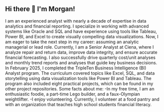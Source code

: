 ## Hi there 👋 I'm Morgan!

<!--
**robinsonmorgantaylor/robinsonmorgantaylor** is a ✨ _special_ ✨ repository because its `README.md` (this file) appears on your GitHub profile.

Here are some ideas to get you started:

- 🔭 I’m currently working on ...
- 🌱 I’m currently learning ...
- 👯 I’m looking to collaborate on ...
- 🤔 I’m looking for help with ...
- 💬 Ask me about ...
- 📫 How to reach me: ...
- 😄 Pronouns: ...
- ⚡ Fun fact: ...
-->
I am an experienced analyst with nearly a decade of expertise in data analytics and financial reporting. I specialize in working with advanced systems like Oracle and SQL and have experience using tools like Tableau, Power BI, and Excel to create visually compelling data visualizations. Now, I am eager to take the next step in my career: assuming an analytic managerial or lead role. 
Currently, I am a Senior Analyst at Ciena, where I analyze repair and return data, improve data integrity, and ensure accurate financial forecasting. I also successfully drive quarterly cost/unit analyses and monthly trend reports and analyses that guide key business decisions.
In February 2025, I completed the TripleTen Business Intelligence (BI) Analyst program. The curriculum covered topics like Excel, SQL, and data storytelling using data visualization tools like Power BI and Tableau. The program also included eight practical projects, which can be found in my other project repositories. 
Some facts about me: 
-In my free time, I am an enthusiastic foodie, a part-time Lego builder, and a faux-Olympian weightlifter.
-I enjoy volunteering. Currently, I volunteer at a food pantry and with an organization that teaches high school students financial literacy. 

